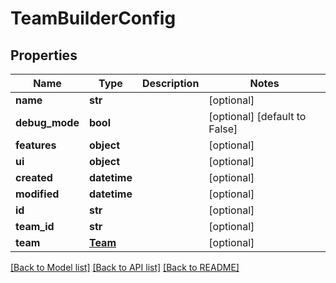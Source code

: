 # TeamBuilderConfig

## Properties
Name | Type | Description | Notes
------------ | ------------- | ------------- | -------------
**name** | **str** |  | [optional] 
**debug_mode** | **bool** |  | [optional] [default to False]
**features** | **object** |  | [optional] 
**ui** | **object** |  | [optional] 
**created** | **datetime** |  | [optional] 
**modified** | **datetime** |  | [optional] 
**id** | **str** |  | [optional] 
**team_id** | **str** |  | [optional] 
**team** | [**Team**](Team.md) |  | [optional] 

[[Back to Model list]](../README.md#documentation-for-models) [[Back to API list]](../README.md#documentation-for-api-endpoints) [[Back to README]](../README.md)


